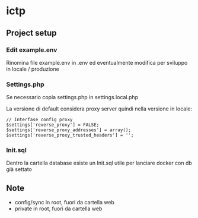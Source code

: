 # ictp

## Project setup

### Edit example.env
Rinomina file example.env in .env ed eventualmente modifica per sviluppo in locale / produzione


### Settings.php
Se necessario copia settings.php in settings.local.php

La versione di default considera proxy server quindi nella versione in locale:
```
// Interfase config proxy
$settings['reverse_proxy'] = FALSE;
$settings['reverse_proxy_addresses'] = array();
$settings['reverse_proxy_trusted_headers'] = '';
```

### Init.sql
Dentro la cartella database esiste un Init.sql utile per lanciare docker con db già settato

## Note

- config/sync in root, fuori da cartella web
- private in root, fuori da cartella web
